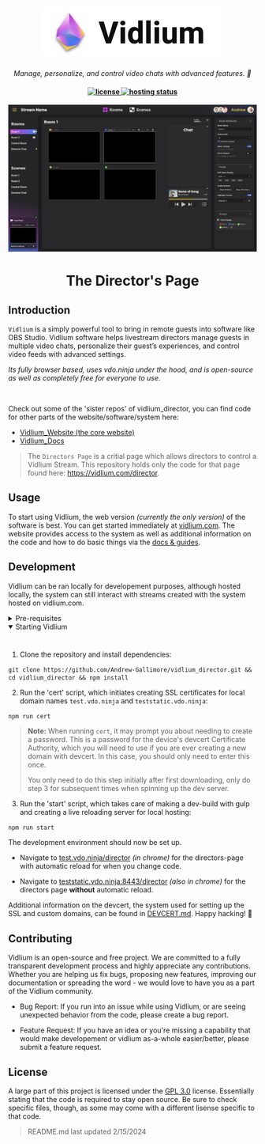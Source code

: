 <h1 align="center" flexDirection="column">
    <a href="https://vidlium.com">
    <picture>
      <source media="(prefers-color-scheme: dark)" srcset="git-imgs/FullLOGO-darkbg.png">
      <source media="(prefers-color-scheme: light)" srcset="git-imgs/FullLOGO-lightbg.png">
      <img alt="Vidlium logo" src="git-imgs/FullLOGO-lightbg.png">
    </picture>
    </a>
</h1>

<p align="center">
  <i align="center">Manage, personalize, and control video chats with advanced features. 🚀</i>
</p>

<h4 align="center">
  <a href="https://www.gnu.org/licenses/gpl-3.0.en.html">
    <img src="https://img.shields.io/github/license/Andrew-Gallimore/vidlium_director" alt="license">
  </a>
  <a href="https://github.com/amplication/amplication/graphs/contributors">
    <img src="https://img.shields.io/netlify/ddf1bb6e-e2e4-4d07-9afb-db62ecbf8808?label=hosting" alt="hosting status">
  </a>
</h4>

![](https://github.com/Andrew-Gallimore/vidlium_director/blob/main/git-imgs/Directors%20Page%208_unoptimized.jpg)


<h1 align="center">
  The Director's Page
</h1>

## Introduction
`Vidlium` is a simply powerful tool to bring in remote guests into software like OBS Studio. Vidlium software helps livestream directors manage guests in multiple video chats, personalize their guest’s experiences, and control video feeds with advanced settings.

_Its fully browser based, uses vdo.ninja under the hood, and is open-source as well as completely free for everyone to use._

<br>

Check out some of the 'sister repos' of vidlium_director, you can find code for other parts of the website/software/system here:
- [Vidlium_Website (the core website)](https://github.com/Andrew-Gallimore/vidlium_website)
- [Vidlium_Docs](https://github.com/Andrew-Gallimore/vidlium_docs)


> The `Directors Page` is a critial page which allows directors to control a Vidlium Stream. This repository holds only the code for that page found here: https://vidlium.com/director.


## Usage

To start using Vidlium, the web version _(currently the only version)_ of the software is best. You can get started immediately at [vidlium.com](https://vidlium.com). The website provides access to the system as well as additional information on the code and how to do basic things via the [docs & guides](https://docs.vidlium.com).


## Development

Vidlium can be ran locally for developement purposes, although hosted locally, the system can still interact with streams created with the system hosted on vidlium.com.

<details>
<summary>
Pre-requisites
</summary> <br />
To be able to start development on Vidlium make sure that you have the following pre-requisites installed:

###

- Node.js v16 or above
- Git
</details>

<details open>
<summary>
Starting Vidlium
</summary> <br />

###

1. Clone the repository and install dependencies:
```shell
git clone https://github.com/Andrew-Gallimore/vidlium_director.git && cd vidlium_director && npm install
```

2. Run the 'cert' script, which initiates creating SSL certificates for local domain names `test.vdo.ninja` and `teststatic.vdo.ninja`:
> 
```shell
npm run cert
```
> **Note:**
> When running `cert`, it may prompt you about needing to create a password. This is a password for the device's devcert Certificate Authority, which you will need to use if you are ever creating a new domain with devcert. In this case, you should only need to enter this once.
> 
> You only need to do this step initially after first downloading, only do step 3 for subsequent times when spinning up the dev server.

3. Run the 'start' script, which takes care of making a dev-build with gulp and creating a live reloading server for local hosting:
```shell
npm run start
```

The development environment should now be set up. 

- Navigate to [test.vdo.ninja/director](https://test.vdo.ninja/director) _(in chrome)_ for the directors-page with automatic reload for when you change code.

- Navigate to [teststatic.vdo.ninja:8443/director](https://teststatic.vdo.ninja:8443/director) _(also in chrome)_ for the directors page **without** automatic reload.

Additional information on the devcert, the system used for setting up the SSL and custom domains, can be found in [DEVCERT.md](devcert.md). Happy hacking! 👾
</details>

## Contributing

Vidlium is an open-source and free project. We are committed to a fully transparent development process and highly appreciate any contributions. Whether you are helping us fix bugs, proposing new features, improving our documentation or spreading the word - we would love to have you as a part of the Vidlium community.

- Bug Report: If you run into an issue while using Vidlium, or are seeing unexpected behavior from the code, please create a bug report.

- Feature Request: If you have an idea or you're missing a capability that would make developement or vidlium as-a-whole easier/better, please submit a feature request.

## License

A large part of this project is licensed under the [GPL 3.0](https://www.gnu.org/licenses/gpl-3.0.en.html) license. Essentially stating that the code is required to stay open source. Be sure to check specific files, though, as some may come with a different lisense specific to that code.

> README.md last updated 2/15/2024

